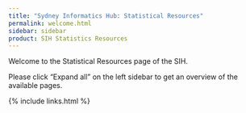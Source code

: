 ```yaml
---
title: "Sydney Informatics Hub: Statistical Resources"
permalink: welcome.html
sidebar: sidebar
product: SIH Statistics Resources
---
```


Welcome to the Statistical Resources page of the SIH.

Please click “Expand all” on the left sidebar to get an overview of the available pages.

{% include links.html %}
